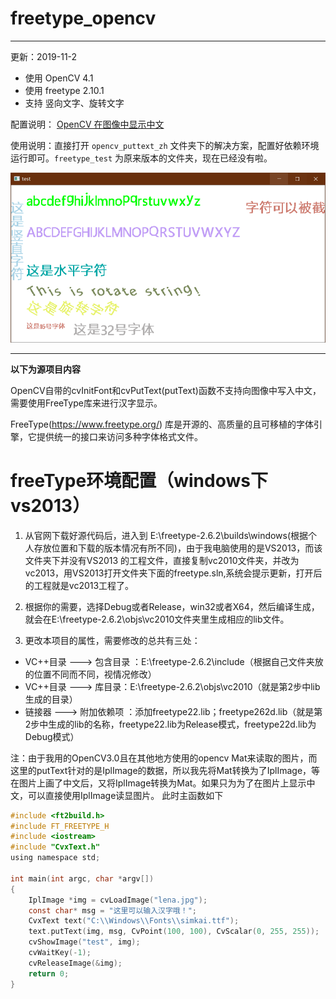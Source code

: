 # freetype_opencv

----

更新：2019-11-2

* 使用 OpenCV 4.1
* 使用 freetype 2.10.1
* 支持 竖向文字、旋转文字

配置说明： [OpenCV 在图像中显示中文](https://github.com/busyboxs/freetype_opencv/blob/master/opencv_puttext_zh.md)

使用说明：直接打开 `opencv_puttext_zh` 文件夹下的解决方案，配置好依赖环境运行即可。`freetype_test` 为原来版本的文件夹，现在已经没有啦。

![](images/freetypevs008.png)

----

**以下为源项目内容**

OpenCV自带的cvInitFont和cvPutText(putText)函数不支持向图像中写入中文，需要使用FreeType库来进行汉字显示。

FreeType(https://www.freetype.org/) 库是开源的、高质量的且可移植的字体引擎，它提供统一的接口来访问多种字体格式文件。

# freeType环境配置（windows下vs2013）
1. 从官网下载好源代码后，进入到 E:\freetype-2.6.2\builds\windows(根据个人存放位置和下载的版本情况有所不同)，由于我电脑使用的是VS2013，而该文件夹下并没有VS2013
的工程文件，直接复制vc2010文件夹，并改为vc2013，用VS2013打开文件夹下面的freetype.sln,系统会提示更新，打开后的工程就是vc2013工程了。

2. 根据你的需要，选择Debug或者Release，win32或者X64，然后编译生成，就会在E:\freetype-2.6.2\objs\vc2010文件夹里生成相应的lib文件。
3. 更改本项目的属性，需要修改的总共有三处：
* VC++目录 ---> 包含目录  ：E:\freetype-2.6.2\include（根据自己文件夹放的位置不同而不同，视情况修改）
* VC++目录 ---> 库目录：E:\freetype-2.6.2\objs\vc2010（就是第2步中lib生成的目录）
* 链接器 ---> 附加依赖项 ：添加freetype22.lib；freetype262d.lib（就是第2步中生成的lib的名称，freetype22.lib为Release模式，freetype22d.lib为Debug模式）


注：由于我用的OpenCV3.0且在其他地方使用的opencv Mat来读取的图片，而这里的putText针对的是IplImage的数据，所以我先将Mat转换为了IplImage，等在图片上画了中文后，又将IplImage转换为Mat。如果只为为了在图片上显示中文，可以直接使用IplImage读显图片。
此时主函数如下

```C
#include <ft2build.h>
#include FT_FREETYPE_H
#include <iostream>
#include "CvxText.h"
using namespace std;

int main(int argc, char *argv[])
{
	IplImage *img = cvLoadImage("lena.jpg");
	const char* msg = "这里可以输入汉字哦！";
	CvxText text("C:\\Windows\\Fonts\\simkai.ttf");
	text.putText(img, msg, CvPoint(100, 100), CvScalar(0, 255, 255));
	cvShowImage("test", img);
	cvWaitKey(-1);
	cvReleaseImage(&img);
	return 0;
}
```
